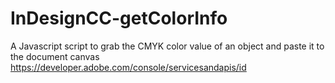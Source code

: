 # InDesignCC-getColorInfo
A Javascript script to grab the CMYK color value of an object and paste it to the document canvas
https://developer.adobe.com/console/servicesandapis/id
